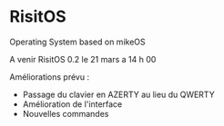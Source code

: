 # RisitOS
Operating System based on mikeOS

A venir RisitOS 0.2 le 21 mars a 14 h 00

Améliorations prévu :

- Passage du clavier en AZERTY au lieu du QWERTY
- Amélioration de l'interface
- Nouvelles commandes
